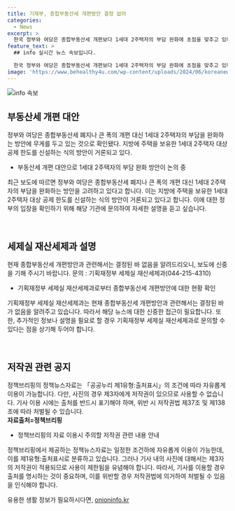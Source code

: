 ```yaml
---
title: 기재부, 종합부동산세 개편방안 결정 없어
categories:
  - News
excerpt: >
  한국 정부와 여당은 종합부동산세 개편보다 1세대 2주택자의 부담 완화에 초점을 맞추고 있다. 지방에 주택을 보유한 1세대 2주택자를 대상으로 한 공제 한도 신설이 거론되고 있다. 현재 개편방안은 확정되지 않았으며, 보도 시에는 주의를 기해야 한다.
feature_text: >
  ## info 실시간 뉴스 속보입니다.

  한국 정부와 여당은 종합부동산세 개편보다 1세대 2주택자의 부담 완화에 초점을 맞추고 있다. 지방에 주택을 보유한 1세대 2주택자를 대상으로 한 공제 한도 신설이 거론되고 있다. 현재 개편방안은 확정되지 않았으며, 보도 시에는 주의를 기해야 한다.
image: 'https://www.behealthy4u.com/wp-content/uploads/2024/06/koreanews.jpg'
---
```


<p><img src="https://www.behealthy4u.com/wp-content/uploads/2024/06/koreanews.jpg" alt="info 속보" /></p>

<h2 data-ke-size="size26">부동산세 개편 대안</h2>

<p data-ke-size="size16">정부와 여당은 종합부동산세 폐지나 큰 폭의 개편 대신 1세대 2주택자의 부담을 완화하는 방안에 무게를 두고 있는 것으로 확인됐다. 지방에 주택을 보유한 1세대 2주택자 대상 공제 한도를 신설하는 식의 방안이 거론되고 있다.</p>

<ul>
  <li>부동산세 개편 대안으로 1세대 2주택자의 부담 완화 방안이 논의 중</li>
</ul>

<p data-ke-size="size16">최근 보도에 따르면 정부와 여당은 종합부동산세 폐지나 큰 폭의 개편 대신 1세대 2주택자의 부담을 완화하는 방안을 고려하고 있다고 합니다. 이는 지방에 주택을 보유한 1세대 2주택자 대상 공제 한도를 신설하는 식의 방안이 거론되고 있다고 합니다. 이에 대한 정부의 입장을 확인하기 위해 해당 기관에 문의하여 자세한 설명을 듣고 싶습니다.</p>

<p data-ke-size="size16">&nbsp;</p>

<h2 data-ke-size="size26">세제실 재산세제과 설명</h2>

<p data-ke-size="size16">현재 종합부동산세 개편방안과 관련해서는 결정된 바 없음을 알려드리오니, 보도에 신중을 기해 주시기 바랍니다. 문의 : 기획재정부 세제실 재산세제과(044-215-4310)</p>

<ul>
  <li>기획재정부 세제실 재산세제과로부터 종합부동산세 개편방안에 대한 현황 확인</li>
</ul>

<p data-ke-size="size16">기획재정부 세제실 재산세제과는 현재 종합부동산세 개편방안과 관련해서는 결정된 바가 없음을 알려주고 있습니다. 따라서 해당 뉴스에 대한 신중한 접근이 필요합니다. 또한, 추가적인 정보나 설명을 필요로 할 경우 기획재정부 세제실 재산세제과로 문의할 수 있다는 점을 상기해 두어야 합니다.</p>

<p data-ke-size="size16">&nbsp;</p>

<h2 data-ke-size="size26">저작권 관련 공지</h2>

<p data-ke-size="size16">정책브리핑의 정책뉴스자료는 「공공누리 제1유형:출처표시」의 조건에 따라 자유롭게 이용이 가능합니다. 다만, 사진의 경우 제3자에게 저작권이 있으므로 사용할 수 없습니다. 기사 이용 시에는 출처를 반드시 표기해야 하며, 위반 시 저작권법 제37조 및 제138조에 따라 처벌될 수 있습니다. <br> <b>자료출처=정책브리핑 </b></p>

<ul>
  <li>정책브리핑의 자료 이용시 주의할 저작권 관련 내용 안내</li>
</ul>

<p data-ke-size="size16">정책브리핑에서 제공하는 정책뉴스자료는 일정한 조건하에 자유롭게 이용이 가능한데, 이를 제1유형:출처표시로 분류하고 있습니다. 그러나 기사 내의 사진에 대해서는 제3자의 저작권이 적용되므로 사용이 제한됨을 유념해야 합니다. 따라서, 기사를 이용할 경우 출처를 명시하는 것이 중요하며, 이를 위반할 경우 저작권법에 의거하여 처벌될 수 있음을 인식해야 합니다.</p>
유용한 생활 정보가 필요하시다면, <a href="https://onioninfo.kr" rel="dofollow">onioninfo.kr</a>


